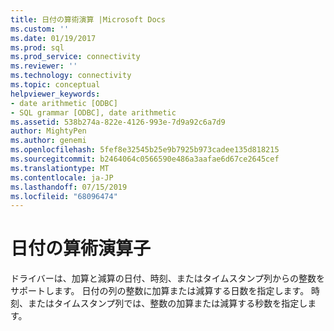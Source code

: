 ```yaml
---
title: 日付の算術演算 |Microsoft Docs
ms.custom: ''
ms.date: 01/19/2017
ms.prod: sql
ms.prod_service: connectivity
ms.reviewer: ''
ms.technology: connectivity
ms.topic: conceptual
helpviewer_keywords:
- date arithmetic [ODBC]
- SQL grammar [ODBC], date arithmetic
ms.assetid: 538b274a-822e-4126-993e-7d9a92c6a7d9
author: MightyPen
ms.author: genemi
ms.openlocfilehash: 5fef8e32545b25e9b7925b973cadee135d818215
ms.sourcegitcommit: b2464064c0566590e486a3aafae6d67ce2645cef
ms.translationtype: MT
ms.contentlocale: ja-JP
ms.lasthandoff: 07/15/2019
ms.locfileid: "68096474"
---
```

# <a name="date-arithmetic"></a>日付の算術演算子
ドライバーは、加算と減算の日付、時刻、またはタイムスタンプ列からの整数をサポートします。 日付の列の整数に加算または減算する日数を指定します。 時刻、またはタイムスタンプ列では、整数の加算または減算する秒数を指定します。
